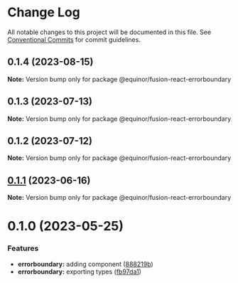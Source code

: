 # Change Log

All notable changes to this project will be documented in this file.
See [Conventional Commits](https://conventionalcommits.org) for commit guidelines.

## 0.1.4 (2023-08-15)

**Note:** Version bump only for package @equinor/fusion-react-errorboundary





## 0.1.3 (2023-07-13)

**Note:** Version bump only for package @equinor/fusion-react-errorboundary





## 0.1.2 (2023-07-12)

**Note:** Version bump only for package @equinor/fusion-react-errorboundary





## [0.1.1](https://github.com/equinor/fusion-react-components/compare/@equinor/fusion-react-errorboundary@0.1.0...@equinor/fusion-react-errorboundary@0.1.1) (2023-06-16)

**Note:** Version bump only for package @equinor/fusion-react-errorboundary





# 0.1.0 (2023-05-25)


### Features

* **errorboundary:** adding component ([888219b](https://github.com/equinor/fusion-react-components/commit/888219b2014833ea68fa79d403c6a73ac13be0ce))
* **errorboundary:** exporting types ([fb97da1](https://github.com/equinor/fusion-react-components/commit/fb97da19604b0a3a103469e40765914661611c02))
